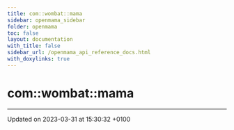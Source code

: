 ```yaml
---
title: com::wombat::mama
sidebar: openmama_sidebar
folder: openmama
toc: false
layout: documentation
with_title: false
sidebar_url: /openmama_api_reference_docs.html
with_doxylinks: true
---
```


# com::wombat::mama








-------------------------------

Updated on 2023-03-31 at 15:30:32 +0100